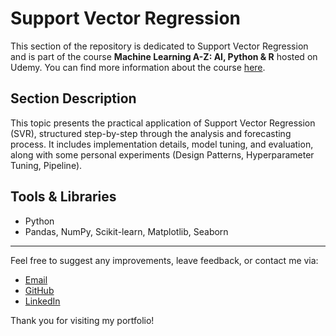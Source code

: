 # Support Vector Regression

This section of the repository is dedicated to Support Vector Regression and is part of the course **Machine Learning A-Z: AI, Python & R** hosted on Udemy. You can find more information about the course [here](https://www.udemy.com/course/machinelearning/).

## Section Description

This topic presents the practical application of Support Vector Regression (SVR), structured step-by-step through the analysis and forecasting process. It includes implementation details, model tuning, and evaluation, along with some personal experiments (Design Patterns, Hyperparameter Tuning, Pipeline).

## Tools & Libraries

- Python
- Pandas, NumPy, Scikit-learn, Matplotlib, Seaborn

---

Feel free to suggest any improvements, leave feedback, or contact me via:
- [Email](mailto:daluchki@gmail.com)
- [GitHub](https://github.com/daluchkin)
- [LinkedIn](https://www.linkedin.com/in/dmitry-luchkin/)

Thank you for visiting my portfolio!

